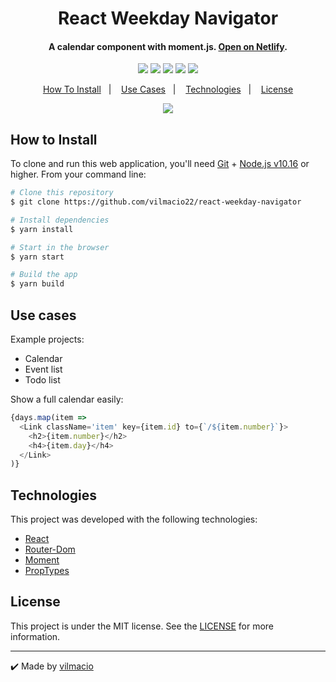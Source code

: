 <h1 align="center">React Weekday Navigator</h1>
<h4 align="center">
  A calendar component with moment.js. 
  <a href="https://vilmacio22-react-weekday-navigator.netlify.app/">Open on Netlify</a>.
</h4>
<p align="center">
  <img src="https://img.shields.io/static/v1?label=languages&message=3&color=yellow" />
  <img src="https://img.shields.io/badge/repo%20size-1.1%20MB-blue" />
  <img src="https://img.shields.io/badge/repo%20files-34-blue" />
  <img src="https://img.shields.io/github/issues/vilmacio22/app-whois" />
  <img src="https://img.shields.io/github/license/vilmacio22/react-weekday-navigator?label=licence" />
 </p>
 <p align="center">
  <a href="#how-to-install">How To Install</a>&nbsp;&nbsp;&nbsp;|&nbsp;&nbsp;&nbsp;
  <a href="#use-cases">Use Cases</a>&nbsp;&nbsp;&nbsp;|&nbsp;&nbsp;&nbsp;
  <a href="#technologies">Technologies</a>&nbsp;&nbsp;&nbsp;|&nbsp;&nbsp;&nbsp;
  <a href="#license">License</a>
</p>
<p align="center">
  <img src="https://user-images.githubusercontent.com/50785489/84575839-a2fe0200-ad86-11ea-8e39-c376f1be9253.gif">
 </p>
 
## How to Install
To clone and run this web application, you'll need [Git](https://git-scm.com) + [Node.js v10.16](https://nodejs.org/en) or higher. From your command line:

```bash
# Clone this repository
$ git clone https://github.com/vilmacio22/react-weekday-navigator

# Install dependencies
$ yarn install

# Start in the browser
$ yarn start

# Build the app
$ yarn build
```

## Use cases
Example projects:
* Calendar
* Event list
* Todo list

Show a full calendar easily:
```javascript
{days.map(item =>
  <Link className='item' key={item.id} to={`/${item.number}`}>
    <h2>{item.number}</h2>
    <h4>{item.day}</h4>
  </Link>
)}
```
## Technologies
This project was developed with the following technologies:

-  [React](https://reactjs.org/)
-  [Router-Dom](https://github.com/ReactTraining/react-router/tree/master/packages/react-router-dom)
-  [Moment](https://momentjs.com/)
-  [PropTypes](https://github.com/facebook/prop-types)

## License
This project is under the MIT license. See the [LICENSE](https://github.com/vilmacio/react-weekday-navigator/blob/master/LICENSE) for more information.

---

:heavy_check_mark: Made by [vilmacio](https://github.com/vilmacio)
